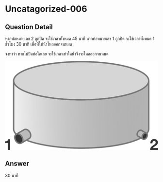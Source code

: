 # Uncatagorized-006
## Question Detail
หากท่อหมายเลข 2 ถูกปิด จะใช้เวลาทั้งหมด 45 นาที 
หากท่อหมายเลข 1 ถูกปิด จะใช้เวลาทั้งหมด 1 ชั่วโมง 30 นาที เพื่อที่ให้นํ้าไหลออกจนหมด

จงหาว่า หากไม่ปิดท่อใดเลย จะใช้เวลาเท่าใดนํ้าจึงจะไหลออกจนหมด

![](assets/006.png)

## Answer
30 นาที
